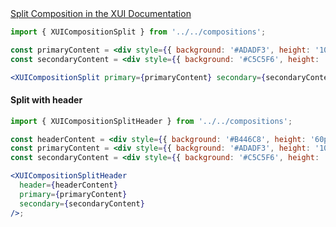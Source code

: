 <!-- Split -->
<div class="xui-margin-vertical">
	<a href="../section-compositions-split.html" isDocLink>Split Composition in the XUI Documentation</a>
</div>

```jsx harmony
import { XUICompositionSplit } from '../../compositions';

const primaryContent = <div style={{ background: '#ADADF3', height: '100px' }} />;
const secondaryContent = <div style={{ background: '#C5C5F6', height: '100px' }} />;

<XUICompositionSplit primary={primaryContent} secondary={secondaryContent} />;
```

#### Split with header

```jsx harmony
import { XUICompositionSplitHeader } from '../../compositions';

const headerContent = <div style={{ background: '#B446C8', height: '60px' }} />;
const primaryContent = <div style={{ background: '#ADADF3', height: '100px' }} />;
const secondaryContent = <div style={{ background: '#C5C5F6', height: '100px' }} />;

<XUICompositionSplitHeader
  header={headerContent}
  primary={primaryContent}
  secondary={secondaryContent}
/>;
```
